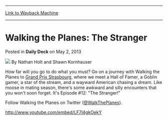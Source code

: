 
---
[Link to Wayback Machine](https://web.archive.org/web/20150809060226/http://magic.wizards.com/en/articles/archive/daily-deck/walking-planes-stranger-2013-05-02)

[_metadata_:author]:- "Nathan Holt and Shawn Kornhauser"
[_metadata_:description]:- "How far will you go to do what you must? Go on a journey with Walking the Planes to Grand Prix Strasbourg, where we meet a Hall of Famer, a Goblin gamer, a star of the stream, and a wayward American chasing a dream. Like moose in mating season, there's some awkward and silly encounters that you won't soon forget. It's Episode #12: `The Stranger!`"
[_metadata_:generator]:- "Drupal 7 (http://drupal.org)"
[_metadata_:node]:- "198466"
[_metadata_:publish_date]:- "2013-05-02"
[_metadata_:source]:- "div-main-content"
[_metadata_:title]:- "Walking the Planes: The Stranger"
[_metadata_:wayback_capture_timestamp]:- "2015-08-09 06:02:26"
[_metadata_:wayback_raw_url]:- "https://web.archive.org/web/20150809060226id_/http://magic.wizards.com/en/articles/archive/daily-deck/walking-planes-stranger-2013-05-02"
[_metadata_:wayback_url]:- "http://magic.wizards.com/en/articles/archive/daily-deck/walking-planes-stranger-2013-05-02"
---


Walking the Planes: The Stranger
================================



 Posted in **Daily Deck**
 on May 2, 2013 






![](https://media.magic.wizards.com/styles/auth_small/public/images/person/authorpic_nathanholtandshawnkornhauser_0.jpg)
By Nathan Holt and Shawn Kornhauser










How far will you go to do what you must? Go on a journey with Walking the Planes to [Grand Prix Strasbourg](http://archive.wizards.com/Magic/Magazine/Article.aspx?x=mtg/daily/eventcoverage/gpstr13/welcome), where we meet a Hall of Famer, a Goblin gamer, a star of the stream, and a wayward American chasing a dream. Like moose in mating season, there's some awkward and silly encounters that you won't soon forget. It's Episode #12: "The Stranger!" 

 Follow Walking the Planes on Twitter ([@WalkThePlanes](https://twitter.com/walktheplanes)). 

<http://www.youtube.com/embed/LF7l4gkOekY>  
 




